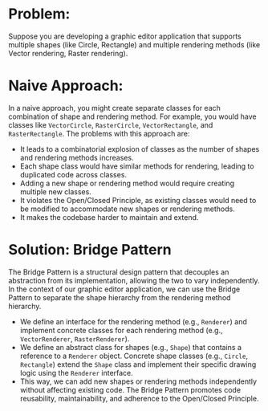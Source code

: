 # Problem:
Suppose you are developing a graphic editor application that supports multiple shapes (like Circle, Rectangle) and multiple rendering methods (like Vector rendering, Raster rendering). 

# Naive Approach:
In a naive approach, you might create separate classes for each combination of shape and rendering method. For example, you would have classes like `VectorCircle`, `RasterCircle`, `VectorRectangle`, and `RasterRectangle`. The problems with this approach are:
- It leads to a combinatorial explosion of classes as the number of shapes and rendering methods increases.
- Each shape class would have similar methods for rendering, leading to duplicated code across classes.
- Adding a new shape or rendering method would require creating multiple new classes.
- It violates the Open/Closed Principle, as existing classes would need to be modified to accommodate new shapes or rendering methods.
- It makes the codebase harder to maintain and extend.

# Solution: Bridge Pattern
The Bridge Pattern is a structural design pattern that decouples an abstraction from its implementation, allowing the two to vary independently. In the context of our graphic editor application, we can use the Bridge Pattern to separate the shape hierarchy from the rendering method hierarchy.
- We define an interface for the rendering method (e.g., `Renderer`) and implement concrete classes for each rendering method (e.g., `VectorRenderer`, `RasterRenderer`).
- We define an abstract class for shapes (e.g., `Shape`) that contains a reference to a `Renderer` object. Concrete shape classes (e.g., `Circle`, `Rectangle`) extend the `Shape` class and implement their specific drawing logic using the `Renderer` interface.
- This way, we can add new shapes or rendering methods independently without affecting existing code. The Bridge Pattern promotes code reusability, maintainability, and adherence to the Open/Closed Principle.